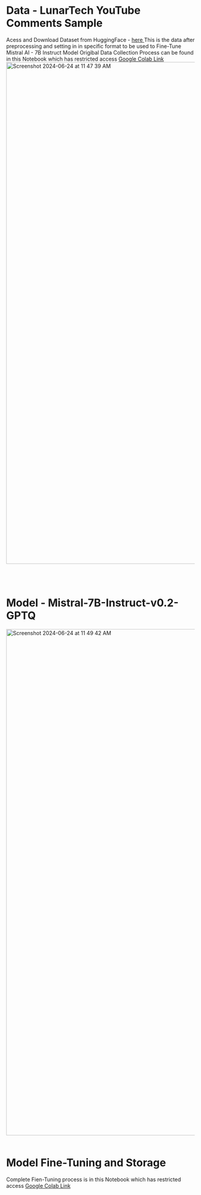# Data - LunarTech YouTube Comments Sample 
Acess and Download Dataset from HuggingFace - <a href = "https://huggingface.co/datasets/TatevK/lunartech-youtube-comments"> here </a>
This is the data after preprocessing and setting in in specific format to be used to Fine-Tune Mistral AI - 7B Instruct Model
Origibal Data Collection Process can be found in this Notebook which has restricted access <a href = "https://colab.research.google.com/drive/12XbgpfnLeIADYVaneeS_snB4ZP0OBU38?usp=sharing"> Google Colab Link</a>
<img width="1339" alt="Screenshot 2024-06-24 at 11 47 39 AM" src="https://github.com/TatevKaren/CaseStudies/assets/76843403/e59ee3a0-fb0c-49c5-81e5-6f7edb936db2">



<br>
<br>

# Model - Mistral-7B-Instruct-v0.2-GPTQ
<img width="1351" alt="Screenshot 2024-06-24 at 11 49 42 AM" src="https://github.com/TatevKaren/CaseStudies/assets/76843403/1e54e085-7376-4675-a5b1-633ea382328d">


<br>
<br>


# Model Fine-Tuning and Storage
Complete Fien-Tuning process is in this Notebook which has restricted access <a href = "https://colab.research.google.com/drive/12XbgpfnLeIADYVaneeS_snB4ZP0OBU38?usp=sharing](https://colab.research.google.com/drive/1ZZ9yzky9l7colGH_R48K6E8yOyMEnoUB?usp=sharing)"> Google Colab Link</a>
